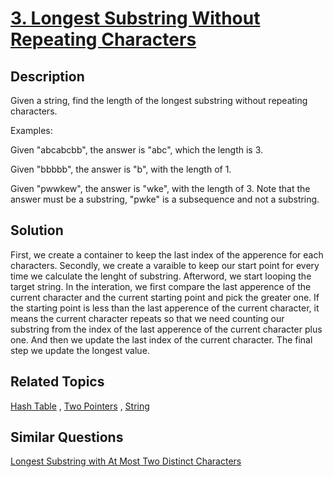 # [3. Longest Substring Without Repeating Characters](https://leetcode.com/problems/longest-substring-without-repeating-characters)

## Description

Given a string, find the length of the longest substring without repeating characters.

Examples:

Given "abcabcbb", the answer is "abc", which the length is 3.

Given "bbbbb", the answer is "b", with the length of 1.

Given "pwwkew", the answer is "wke", with the length of 3. Note that the answer must be a substring, "pwke" is a subsequence and not a substring.

## Solution
First, we create a container to keep the last index of the apperence for each characters. Secondly, we create a varaible to keep our start point for every time we calculate the lenght of substring. Afterword, we start looping the target string. In the interation, we first compare the last apperence of the current character and the current starting point and pick the greater one. If the starting point is less than the last apperence of the current character, it means the current character repeats so that we need counting our substring from the index of the last apperence of the current character plus one. And then we update the last index of the current character. The final step we update the longest value.


## Related Topics

[Hash Table](https://leetcode.com/tag/hash-table/) , [Two Pointers](https://leetcode.com/tag/two-pointers/) , [String](https://leetcode.com/tag/string/) 

## Similar Questions

[Longest Substring with At Most Two Distinct Characters](https://leetcode.com/problems/longest-substring-with-at-most-two-distinct-characters/)

